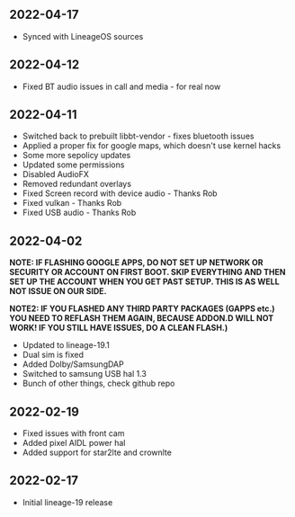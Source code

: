 ## 2022-04-17
- Synced with LineageOS sources

## 2022-04-12
- Fixed BT audio issues in call and media - for real now

## 2022-04-11
- Switched back to prebuilt libbt-vendor - fixes bluetooth issues
- Applied a proper fix for google maps, which doesn't use kernel hacks 
- Some more sepolicy updates
- Updated some permissions
- Disabled AudioFX
- Removed redundant overlays
- Fixed Screen record with device audio - Thanks Rob
- Fixed vulkan - Thanks Rob
- Fixed USB audio - Thanks Rob

## 2022-04-02
**NOTE: IF FLASHING GOOGLE APPS, DO NOT SET UP NETWORK OR SECURITY OR ACCOUNT ON FIRST BOOT. SKIP EVERYTHING AND THEN SET UP THE ACCOUNT WHEN YOU GET PAST SETUP. THIS IS AS WELL NOT ISSUE ON OUR SIDE.**

**NOTE2: IF YOU FLASHED ANY THIRD PARTY PACKAGES (GAPPS etc.) YOU NEED TO REFLASH THEM AGAIN, BECAUSE ADDON.D WILL NOT WORK! IF YOU STILL HAVE ISSUES, DO A CLEAN FLASH.)**
- Updated to lineage-19.1
- Dual sim is fixed
- Added Dolby/SamsungDAP
- Switched to samsung USB hal 1.3
- Bunch of other things, check github repo

## 2022-02-19
- Fixed issues with front cam
- Added pixel AIDL power hal
- Added support for star2lte and crownlte

## 2022-02-17
- Initial lineage-19 release
